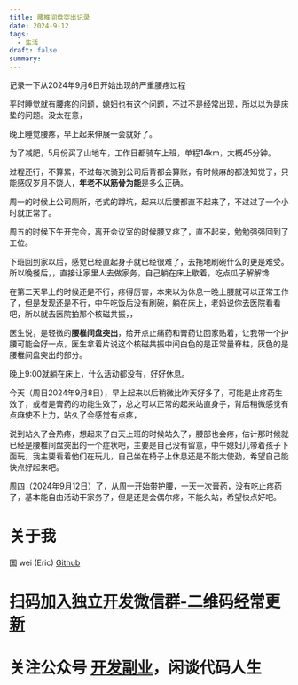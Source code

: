 ```yaml
---
title: 腰椎间盘突出记录
date: 2024-9-12
tags:
  - 生活
draft: false
summary:
---
```


记录一下从2024年9月6日开始出现的严重腰疼过程


平时睡觉就有腰疼的问题，媳妇也有这个问题，不过不是经常出现，所以以为是床垫的问题。没太在意，

晚上睡觉腰疼，早上起来伸展一会就好了。

为了减肥，5月份买了山地车，工作日都骑车上班，单程14km，大概45分钟。

过程还行，不算累，不过每次骑到公司后背都会算账，有时候麻的都没知觉了，只能感叹岁月不饶人，**年老不以筋骨为能**是多么正确。

周一的时候上公司厕所，老式的蹲坑，起来以后腰都直不起来了，不过过了一个小时就正常了。

周五的时候下午开完会，离开会议室的时候腰又疼了，直不起来，勉勉强强回到了工位。


下班回到家以后，感觉已经直起身子就已经很难了，去拖地刷碗什么的更是难受。所以晚餐后，，直接让家里人去做家务，自己躺在床上歇着，吃点瓜子解解馋

在第二天早上的时候还是不行，疼得厉害，本来以为休息一晚上腰就可以正常工作了，但是发现还是不行，中午吃饭后没有刷碗，躺在床上，老妈说你去医院看看吧，所以就去医院拍那个核磁共振，，

医生说，是轻微的**腰椎间盘突出**，给开点止痛药和膏药让回家贴着，让我带一个护腰可能会好一点，医生拿着片说这个核磁共振中间白色的是正常量脊柱，灰色的是腰椎间盘突出的部分。

晚上9:00就躺在床上，什么活动都没有，好好休息。

今天（周日2024年9月8日），早上起来以后稍微比昨天好多了，可能是止疼药生效了，或者是膏药的功能生效了，总之可以正常的起来站直身子，背后稍微感觉有点麻使不上力，站久了会感觉有点疼，

说到站久了会热疼，想起来了白天上班的时候站久了，腰部也会疼，估计那时候就已经是腰椎间盘突出的一个症状吧，主要是自己没有留意，中午媳妇儿带着孩子下面玩，我主要看着他们在玩儿，自己坐在椅子上休息还是不能太使劲，希望自己能快点好起来吧。

周四（2024年9月12日）了，从周一开始带护腰，一天一次膏药，没有吃止疼药了，基本能自由活动干家务了，但是还是会偶尔疼，不能久站，希望快点好吧。




# 关于我
国 wei (Eric)
[Github](https://github.com/ygweric)

# [扫码加入独立开发微信群-二维码经常更新](https://raw.githubusercontent.com/ygweric/ygweric.github.io/main/assets/qr-schedule-update/indenpendent_dev.png)

# 关注公众号 [开发副业](https://github.com/ygweric/ygweric.github.io/blob/main/assets/jinjing/wx_office_account_qr.png?raw=true)，闲谈代码人生
